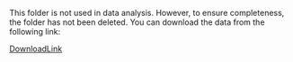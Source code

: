 This folder is not used in data analysis. However, to ensure completeness, the folder has not been deleted. You can download the data from the following link: 

[DownloadLink](https://github.com/CSSEGISandData/COVID-19/tree/master/csse_covid_19_data/csse_covid_19_daily_reports)